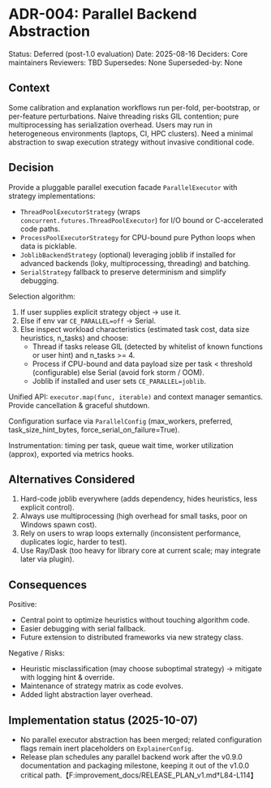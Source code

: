 # ADR-004: Parallel Backend Abstraction

Status: Deferred (post-1.0 evaluation)
Date: 2025-08-16
Deciders: Core maintainers
Reviewers: TBD
Supersedes: None
Superseded-by: None

## Context

Some calibration and explanation workflows run per-fold, per-bootstrap, or per-feature perturbations. Naive threading risks GIL contention; pure multiprocessing has serialization overhead. Users may run in heterogeneous environments (laptops, CI, HPC clusters). Need a minimal abstraction to swap execution strategy without invasive conditional code.

## Decision

Provide a pluggable parallel execution facade `ParallelExecutor` with strategy implementations:

- `ThreadPoolExecutorStrategy` (wraps `concurrent.futures.ThreadPoolExecutor`) for I/O bound or C-accelerated code paths.
- `ProcessPoolExecutorStrategy` for CPU-bound pure Python loops when data is picklable.
- `JoblibBackendStrategy` (optional) leveraging joblib if installed for advanced backends (loky, multiprocessing, threading) and batching.
- `SerialStrategy` fallback to preserve determinism and simplify debugging.

Selection algorithm:

1. If user supplies explicit strategy object -> use it.
2. Else if env var `CE_PARALLEL=off` -> Serial.
3. Else inspect workload characteristics (estimated task cost, data size heuristics, n_tasks) and choose:
   - Thread if tasks release GIL (detected by whitelist of known functions or user hint) and n_tasks >= 4.
   - Process if CPU-bound and data payload size per task < threshold (configurable) else Serial (avoid fork storm / OOM).
   - Joblib if installed and user sets `CE_PARALLEL=joblib`.

Unified API: `executor.map(func, iterable)` and context manager semantics. Provide cancellation & graceful shutdown.

Configuration surface via `ParallelConfig` (max_workers, preferred, task_size_hint_bytes, force_serial_on_failure=True).

Instrumentation: timing per task, queue wait time, worker utilization (approx), exported via metrics hooks.

## Alternatives Considered

1. Hard-code joblib everywhere (adds dependency, hides heuristics, less explicit control).
2. Always use multiprocessing (high overhead for small tasks, poor on Windows spawn cost).
3. Rely on users to wrap loops externally (inconsistent performance, duplicates logic, harder to test).
4. Use Ray/Dask (too heavy for library core at current scale; may integrate later via plugin).

## Consequences

Positive:

- Central point to optimize heuristics without touching algorithm code.
- Easier debugging with serial fallback.
- Future extension to distributed frameworks via new strategy class.

Negative / Risks:

- Heuristic misclassification (may choose suboptimal strategy) -> mitigate with logging hint & override.
- Maintenance of strategy matrix as code evolves.
- Added light abstraction layer overhead.

## Implementation status (2025-10-07)

- No parallel executor abstraction has been merged; related configuration flags
  remain inert placeholders on `ExplainerConfig`.
- Release plan schedules any parallel backend work after the v0.9.0 documentation
  and packaging milestone, keeping it out of the v1.0.0 critical path.【F:improvement_docs/RELEASE_PLAN_v1.md†L84-L114】
